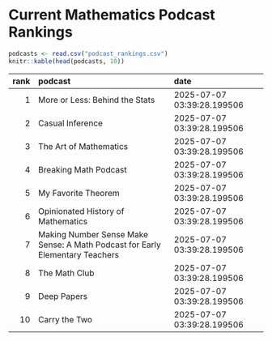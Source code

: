 # Current Mathematics Podcast Rankings


``` r
podcasts <- read.csv("podcast_rankings.csv")
knitr::kable(head(podcasts, 10))
```

| rank | podcast | date |
|---:|:---|:---|
| 1 | More or Less: Behind the Stats | 2025-07-07 03:39:28.199506 |
| 2 | Casual Inference | 2025-07-07 03:39:28.199506 |
| 3 | The Art of Mathematics | 2025-07-07 03:39:28.199506 |
| 4 | Breaking Math Podcast | 2025-07-07 03:39:28.199506 |
| 5 | My Favorite Theorem | 2025-07-07 03:39:28.199506 |
| 6 | Opinionated History of Mathematics | 2025-07-07 03:39:28.199506 |
| 7 | Making Number Sense Make Sense: A Math Podcast for Early Elementary Teachers | 2025-07-07 03:39:28.199506 |
| 8 | The Math Club | 2025-07-07 03:39:28.199506 |
| 9 | Deep Papers | 2025-07-07 03:39:28.199506 |
| 10 | Carry the Two | 2025-07-07 03:39:28.199506 |
